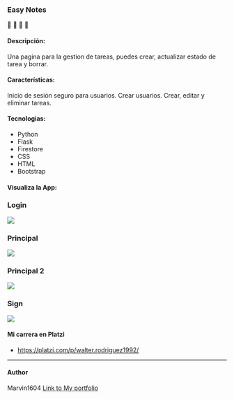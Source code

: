 ### Easy Notes
📝 💚  🐍  🚀

#### Descripción:
Una pagina para la gestion de tareas, puedes crear, actualizar estado de tarea y borrar.

#### Características: 
Inicio de sesión seguro para usuarios. 
Crear usuarios.
Crear, editar y eliminar tareas.
#### Tecnologias:
- Python
- Flask
- Firestore
- CSS
- HTML
- Bootstrap

#### Visualiza la App:

### Login
![](https://github.com/marvin1604/easy-notes/blob/main/app/static/images/log.JPG)
### Principal
![](https://github.com/marvin1604/easy-notes/blob/main/app/static/images/principal1.JPG)
### Principal 2
![](https://github.com/marvin1604/easy-notes/blob/main/app/static/images/principal2.JPG)
### Sign
![](https://github.com/marvin1604/easy-notes/blob/main/app/static/images/register.JPG)

#### Mi carrera en Platzi
- https://platzi.com/p/walter.rodriguez1992/

------------
#### Author
Marvin1604
[Link to My portfolio](https://marvin1604.github.io/portafolio/)<br>
